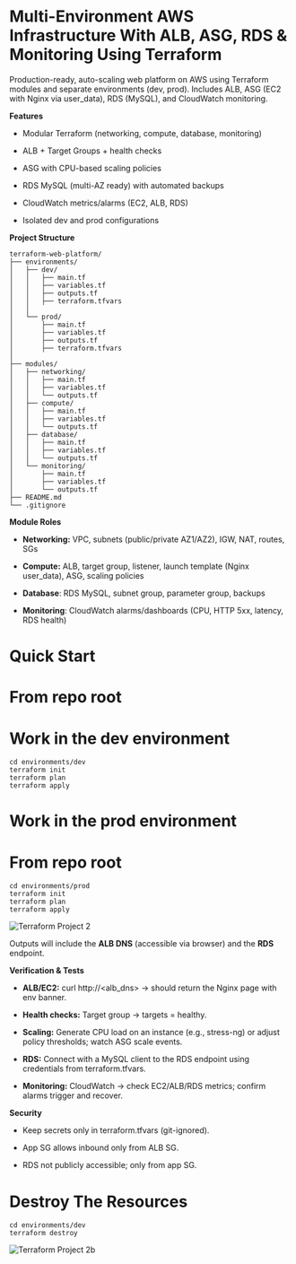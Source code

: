 # Multi-Environment AWS Infrastructure With ALB, ASG, RDS & Monitoring Using Terraform

Production-ready, auto-scaling web platform on AWS using Terraform modules and separate environments (dev, prod). Includes ALB, ASG (EC2 with Nginx via user_data), RDS (MySQL), and CloudWatch monitoring.

 **Features**

- Modular Terraform (networking, compute, database, monitoring)

- ALB + Target Groups + health checks

- ASG with CPU-based scaling policies

- RDS MySQL (multi-AZ ready) with automated backups

- CloudWatch metrics/alarms (EC2, ALB, RDS)

- Isolated dev and prod configurations


**Project Structure**

```
terraform-web-platform/
├── environments/
│   ├── dev/
│   │   ├── main.tf
│   │   ├── variables.tf
│   │   ├── outputs.tf
│   │   ├── terraform.tfvars         
│   │                 
│   └── prod/
│       ├── main.tf
│       ├── variables.tf
│       ├── outputs.tf
│       ├── terraform.tfvars
│       
├── modules/
│   ├── networking/
│   │   ├── main.tf
│   │   ├── variables.tf
│   │   └── outputs.tf
│   ├── compute/
│   │   ├── main.tf
│   │   ├── variables.tf
│   │   └── outputs.tf
│   ├── database/
│   │   ├── main.tf
│   │   ├── variables.tf
│   │   └── outputs.tf
│   └── monitoring/
│       ├── main.tf
│       ├── variables.tf
│       └── outputs.tf                  
├── README.md
└── .gitignore
```

**Module Roles**

- **Networking:** VPC, subnets (public/private AZ1/AZ2), IGW, NAT, routes, SGs

- **Compute:** ALB, target group, listener, launch template (Nginx user_data), ASG, scaling policies

- **Database**: RDS MySQL, subnet group, parameter group, backups

- **Monitoring**: CloudWatch alarms/dashboards (CPU, HTTP 5xx, latency, RDS health)

# Quick Start

# From repo root
# Work in the dev environment

```
cd environments/dev
terraform init
terraform plan 
terraform apply 
```

# Work in the prod environment
# From repo root

```
cd environments/prod
terraform init
terraform plan 
terraform apply 
```

![Terraform Project 2](https://github.com/user-attachments/assets/a0ec1e4b-49ae-4b0c-b736-a1b3a9b15024)


Outputs will include the **ALB DNS** (accessible via browser) and the **RDS** endpoint.

**Verification & Tests**

- **ALB/EC2:** curl http://<alb_dns> → should return the Nginx page with env banner.

- **Health checks:** Target group → targets = healthy.

- **Scaling:** Generate CPU load on an instance (e.g., stress-ng) or adjust policy thresholds; watch ASG scale events.

- **RDS:** Connect with a MySQL client to the RDS endpoint using credentials from terraform.tfvars.

- **Monitoring:** CloudWatch → check EC2/ALB/RDS metrics; confirm alarms trigger and recover.

**Security**

- Keep secrets only in terraform.tfvars (git-ignored).

- App SG allows inbound only from ALB SG.

- RDS not publicly accessible; only from app SG.


# Destroy The Resources
```
cd environments/dev
terraform destroy
```

![Terraform Project 2b](https://github.com/user-attachments/assets/152ab4aa-b6b8-455c-8b3e-8fbfc0d8cb91)








